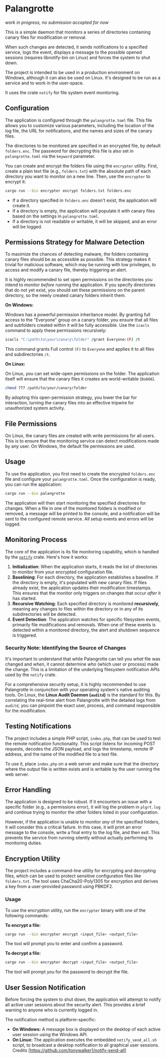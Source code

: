 # Palangrotte

_work in progress, no submission accepted for now_


This is a simple daemon that monitors a series of directories containing canary files for modification or removal.

When such changes are detected, it sends notifications to a specified service, logs the event, displays a message to the possible opened sessions (requires libnotify-bin on Linux) and forces the system to shut down.

The project is intended to be used in a production environment on Windows, although it can also be used on Linux. It's designed to be run as a service and to work in the user-space.

It uses the crate `notify` for file system event monitoring.

## Configuration

The application is configured through the `palangrotte.toml` file. This file allows you to customize various parameters, including the location of the log file, the URL for notifications, and the names and sizes of the canary files.

The directories to be monitored are specified in an encrypted file, by default `folders.enc`. The password for decrypting this file is also set in `palangrotte.toml` via the `keyword` parameter.

You can create and encrypt the folders file using the `encrypter` utility. First, create a plain text file (e.g., `folders.txt`) with the absolute path of each directory you want to monitor on a new line. Then, use the `encrypter` to encrypt it:

```bash
cargo run --bin encrypter encrypt folders.txt folders.enc
```

- If a directory specified in `folders.enc` doesn't exist, the application will create it.
- If a directory is empty, the application will populate it with canary files based on the settings in `palangrotte.toml`.
- If a directory is not readable or writable, it will be skipped, and an error will be logged.

## Permissions Strategy for Malware Detection

To maximize the chances of detecting malware, the folders containing canary files should be as accessible as possible. This strategy makes it trivial for malicious software, which may be running with low privileges, to access and modify a canary file, thereby triggering an alert.

It is highly recommended to set open permissions on the directories you intend to monitor *before* running the application. If you specify directories that do not yet exist, you should set these permissions on the parent directory, so the newly created canary folders inherit them.

**On Windows:**

Windows has a powerful permission inheritance model. By granting full access to the "Everyone" group on a canary folder, you ensure that all files and subfolders created within it will be fully accessible. Use the `icacls` command to apply these permissions recursively:

```bash
icacls "C:\path\to\your\canary\folder" /grant Everyone:(F) /t
```
This command grants Full control `(F)` to `Everyone` and applies it to all files and subdirectories `/t`.

**On Linux:**

On Linux, you can set wide-open permissions on the folder. The application itself will ensure that the canary files it creates are world-writable (`0o666`).

```bash
chmod 777 /path/to/your/canary/folder
```

By adopting this open-permission strategy, you lower the bar for interaction, turning the canary files into an effective tripwire for unauthorized system activity.

## File Permissions

On Linux, the canary files are created with write permissions for all users. This is to ensure that the monitoring service can detect modifications made by any user. On Windows, the default file permissions are used.

## Usage

To use the application, you first need to create the encrypted `folders.enc` file and configure your `palangrotte.toml`. Once the configuration is ready, you can run the application:

```bash
cargo run --bin palangrotte
```

The application will then start monitoring the specified directories for changes. When a file in one of the monitored folders is modified or removed, a message will be printed to the console, and a notification will be sent to the configured remote service. All setup events and errors will be logged.

## Monitoring Process

The core of the application is its file monitoring capability, which is handled by the [`notify`](https://crates.io/crates/notify) crate. Here's how it works:

1.  **Initialization**: When the application starts, it reads the list of directories to monitor from your encrypted configuration file.
2.  **Baselining**: For each directory, the application establishes a baseline. If the directory is empty, it's populated with new canary files. If files already exist, the application updates their modification timestamps. This ensures that the monitor only triggers on changes that occur *after* it has started.
3.  **Recursive Watching**: Each specified directory is monitored **recursively**, meaning any changes to files within the directory or in any of its subdirectories will be detected.
4.  **Event Detection**: The application watches for specific filesystem events, primarily file modifications and removals. When one of these events is detected within a monitored directory, the alert and shutdown sequence is triggered.

### Security Note: Identifying the Source of Changes

It's important to understand that while Palangrotte can tell you *what* file was changed and *when*, it cannot determine *who* (which user or process) made the change. This is a limitation of the underlying filesystem notification APIs used by the `notify` crate.

For a comprehensive security setup, it is highly recommended to use Palangrotte in conjunction with your operating system's native auditing tools. On Linux, the **Linux Audit Daemon (`auditd`)** is the standard for this. By correlating the real-time alert from Palangrotte with the detailed logs from `auditd`, you can pinpoint the exact user, process, and command responsible for the modification.

## Testing Notifications

The project includes a simple PHP script, `index.php`, that can be used to test the remote notification functionality. This script listens for incoming POST requests, decodes the JSON payload, and logs the timestamp, remote IP address, and the name of the modified file to a text file.

To use it, place `index.php` on a web server and make sure that the directory where the output file is written exists and is writable by the user running the web server.

## Error Handling

The application is designed to be robust. If it encounters an issue with a specific folder (e.g., a permissions error), it will log the problem in `plgrt.log` and continue trying to monitor the other folders listed in your configuration.

However, if the application is unable to monitor *any* of the specified folders, it will consider this a critical failure. In this case, it will print an error message to the console, write a final entry to the log file, and then exit. This prevents the service from running silently without actually performing its monitoring duties.

## Encryption Utility

The project includes a command-line utility for encrypting and decrypting files, which can be used to protect sensitive configuration files like `folders.txt`. The tool uses ChaCha20-Poly1305 for encryption and derives a key from a user-provided password using PBKDF2.

### Usage

To use the encryption utility, run the `encrypter` binary with one of the following commands:

**To encrypt a file:**

```bash
cargo run --bin encrypter encrypt <input_file> <output_file>
```

The tool will prompt you to enter and confirm a password.

**To decrypt a file:**

```bash
cargo run --bin encrypter decrypt <input_file> <output_file>
```

The tool will prompt you for the password to decrypt the file.

## User Session Notification

Before forcing the system to shut down, the application will attempt to notify all active user sessions about the security alert. This provides a brief warning to anyone who is currently logged in.

The notification method is platform-specific:

-   **On Windows:** A message box is displayed on the desktop of each active user session using the Windows API.
-   **On Linux:** The application executes the embedded `notify_send_all.sh` script, to broadcast a desktop notification to all graphical user sessions. Credits [https://github.com/tonywalker1/notify-send-all]
